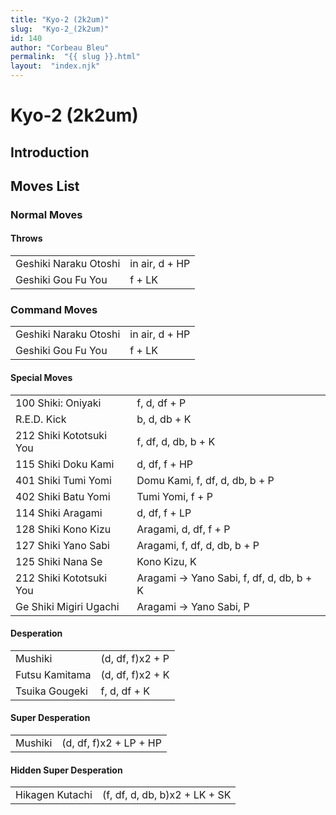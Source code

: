 ```yaml
---
title: "Kyo-2 (2k2um)"
slug:  "Kyo-2_(2k2um)"
id: 140
author: "Corbeau Bleu"
permalink:  "{{ slug }}.html"
layout:  "index.njk"
---
```


# Kyo-2 (2k2um)

## Introduction

## Moves List

### Normal Moves

#### Throws

|                       |                |
|-----------------------|----------------|
| Geshiki Naraku Otoshi | in air, d + HP |
| Geshiki Gou Fu You    | f + LK         |

### Command Moves

|                       |                |
|-----------------------|----------------|
| Geshiki Naraku Otoshi | in air, d + HP |
| Geshiki Gou Fu You    | f + LK         |

#### Special Moves

|                         |                                            |
|-------------------------|--------------------------------------------|
| 100 Shiki: Oniyaki      | f, d, df + P                               |
| R.E.D. Kick             | b, d, db + K                               |
| 212 Shiki Kototsuki You | f, df, d, db, b + K                        |
| 115 Shiki Doku Kami     | d, df, f + HP                              |
| 401 Shiki Tumi Yomi     | Domu Kami, f, df, d, db, b + P             |
| 402 Shiki Batu Yomi     | Tumi Yomi, f + P                           |
| 114 Shiki Aragami       | d, df, f + LP                              |
| 128 Shiki Kono Kizu     | Aragami, d, df, f + P                      |
| 127 Shiki Yano Sabi     | Aragami, f, df, d, db, b + P               |
| 125 Shiki Nana Se       | Kono Kizu, K                               |
| 212 Shiki Kototsuki You | Aragami -\> Yano Sabi, f, df, d, db, b + K |
| Ge Shiki Migiri Ugachi  | Aragami -\> Yano Sabi, P                   |

#### Desperation

|                |                  |
|----------------|------------------|
| Mushiki        | (d, df, f)x2 + P |
| Futsu Kamitama | (d, df, f)x2 + K |
| Tsuika Gougeki | f, d, df + K     |

#### Super Desperation

|         |                        |
|---------|------------------------|
| Mushiki | (d, df, f)x2 + LP + HP |

#### Hidden Super Desperation

|                 |                               |
|-----------------|-------------------------------|
| Hikagen Kutachi | (f, df, d, db, b)x2 + LK + SK |
